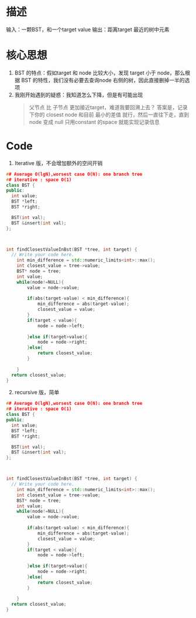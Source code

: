 # 描述
输入：一颗BST，和一个target value
输出：距离target 最近的树中元素

# 核心思想

1. BST 的特点：假如target 和 node 比较大小，发现 target 小于 node，那么根据 BST 的特性，我们没有必要去查询node 右侧的树，因此直接删掉一半的选项
2. 我刚开始遇到的疑惑：我知道怎么下降，但是有可能出现
    > 父节点 比 子节点 更加接近target，难道我要回溯上去？
    > 答案是，记录下你的 closest node 和目前 最小的差值 就行，然后一直往下走，直到node 变成 null
    > 只用constant 的space 就能实现记录信息

# Code
1. Iterative 版，不会增加额外的空间开销
```cpp
## Average O(lgN),worsest case O(N): one branch tree
## iterative : space O(1)
class BST {
public:
  int value;
  BST *left;
  BST *right;

  BST(int val);
  BST &insert(int val);
};



int findClosestValueInBst(BST *tree, int target) {
  // Write your code here.
	int min_difference = std::numeric_limits<int>::max();
	int closest_value = tree->value;
	BST* node = tree;
	int value;
	while(node!=NULL){
		value = node->value;
		
		if(abs(target-value) < min_difference){
			min_difference = abs(target-value);
			closest_value = value;
		}
		if(target < value){
			node = node->left;
			
		}else if(target>value){
			node = node->right;
		}else{
			return closest_value;
		}
		
	}
  return closest_value;
}

```

2. recursive 版，简单

```cpp
## Average O(lgN),worsest case O(N): one branch tree
## iterative : space O(1)
class BST {
public:
  int value;
  BST *left;
  BST *right;

  BST(int val);
  BST &insert(int val);
};



int findClosestValueInBst(BST *tree, int target) {
  // Write your code here.
	int min_difference = std::numeric_limits<int>::max();
	int closest_value = tree->value;
	BST* node = tree;
	int value;
	while(node!=NULL){
		value = node->value;
		
		if(abs(target-value) < min_difference){
			min_difference = abs(target-value);
			closest_value = value;
		}
		if(target < value){
			node = node->left;
			
		}else if(target>value){
			node = node->right;
		}else{
			return closest_value;
		}
		
	}
  return closest_value;
}

```